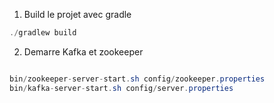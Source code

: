 1. Build le projet avec gradle

``` java
./gradlew build
```




2. Demarre Kafka et zookeeper

``` java

bin/zookeeper-server-start.sh config/zookeeper.properties
bin/kafka-server-start.sh config/server.properties
```

